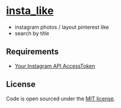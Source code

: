 # [insta_like](https://miri4ech.github.io/insta_like/)

- instagram photos / layout pinterest like
- search by title

## Requirements

- [Your Instagram API AccessToken](https://www.instagram.com/developer/) 


## License

Code is open sourced under the [MIT license](LICENSE.md).
